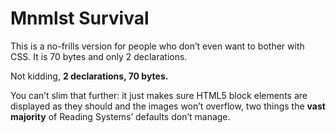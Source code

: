 # Mnmlst Survival

This is a no-frills version for people who don’t even want to bother with CSS. It is 70 bytes and only 2 declarations.

Not kidding, **2 declarations, 70 bytes.**

You can’t slim that further: it just makes sure HTML5 block elements are displayed as they should and the images won’t overflow, two things the **vast majority** of Reading Systems’ defaults don’t manage.